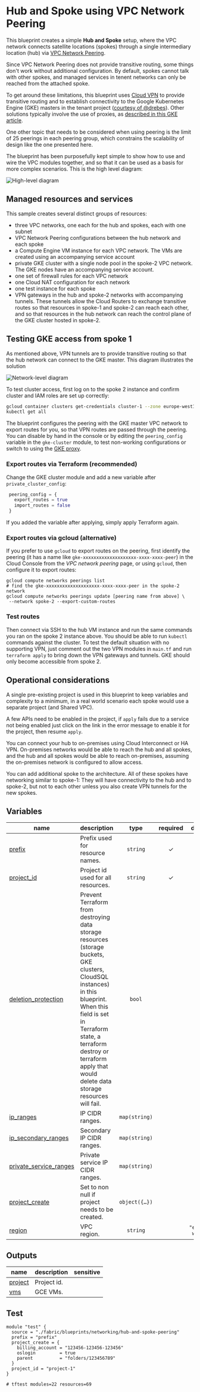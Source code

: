 # Hub and Spoke using VPC Network Peering

This blueprint creates a simple **Hub and Spoke** setup, where the VPC network connects satellite locations (spokes) through a single intermediary location (hub) via [VPC Network Peering](https://cloud.google.com/vpc/docs/vpc-peering).

Since VPC Network Peering does not provide transitive routing, some things
don't work without additional configuration. By default, spokes cannot
talk with other spokes, and managed services in tenent networks can only be
reached from the attached spoke.

To get around these limitations, this blueprint uses [Cloud
VPN](https://cloud.google.com/network-connectivity/docs/vpn/concepts/overview)
to provide transitive routing and to establish connectivity to the Google Kubernetes Engine (GKE)
masters in the tenant project ([courtesy of @drebes](https://github.com/drebes/tf-samples/blob/master/gke-master-from-hub/main.tf#L10)). Other solutions typically involve the use of proxies, as [described in this GKE article](https://cloud.google.com/solutions/creating-kubernetes-engine-private-clusters-with-net-proxies).

One other topic that needs to be considered when using peering is the limit of 25 peerings in each peering group, which constrains the scalability of design like the one presented here.

The blueprint has been purposefully kept simple to show how to use and wire the VPC modules together, and so that it can be used as a basis for more complex scenarios. This is the high level diagram:

![High-level diagram](diagram.png "High-level diagram")


## Managed resources and services

This sample creates several distinct groups of resources:

- three VPC networks, one each for the hub and spokes, each with one subnet
- VPC Network Peering configurations between the hub network and each spoke
- a Compute Engine VM instance for each VPC network. The VMs are created
 using an accompanying service account
- private GKE cluster with a single node pool in the spoke-2 VPC network. The GKE nodes have an accompanying service account.
- one set of firewall rules for each VPC network
- one Cloud NAT configuration for each network
- one test instance for each spoke
- VPN gateways in the hub and spoke-2 networks with accompanying tunnels. These tunnels allow the Cloud Routers to exchange transitive routes so that resources in spoke-1 and spoke-2 can reach each other, and so that resources in the hub network can reach the control plane of the GKE cluster hosted in spoke-2.

## Testing GKE access from spoke 1

As mentioned above, VPN tunnels are to provide transitive routing so that
the hub network can connect to the GKE master. This diagram illustrates the solution

![Network-level diagram](diagram-network.png "Network-level diagram")

To test cluster access, first log on to the spoke 2 instance and confirm cluster and IAM roles are set up correctly:

```bash
gcloud container clusters get-credentials cluster-1 --zone europe-west1-b
kubectl get all
```

The blueprint configures the peering with the GKE master VPC network to export routes for you, so that VPN routes are passed through the peering. You can disable by hand in the console or by editing the `peering_config` variable in the `gke-cluster` module, to test non-working configurations or switch to using the [GKE proxy](https://cloud.google.com/solutions/creating-kubernetes-engine-private-clusters-with-net-proxies).

### Export routes via Terraform (recommended)

Change the GKE cluster module and add a new variable after `private_cluster_config`:

```tfvars
 peering_config = {
   export_routes = true
   import_routes = false
 }
```

If you added the variable after applying, simply apply Terraform again.


### Export routes via gcloud (alternative)

If you prefer to use `gcloud` to export routes on the peering, first identify the peering (it has a name like `gke-xxxxxxxxxxxxxxxxxxxx-xxxx-xxxx-peer`) in the Cloud Console from the *VPC network peering* page, or using `gcloud`, then configure it to export routes:

```
gcloud compute networks peerings list
# find the gke-xxxxxxxxxxxxxxxxxxxx-xxxx-xxxx-peer in the spoke-2 network
gcloud compute networks peerings update [peering name from above] \
 --network spoke-2 --export-custom-routes
```

### Test routes

Then connect via SSH to the hub VM instance and run the same commands you ran on the spoke 2 instance above. You should be able to run `kubectl` commands against the cluster. To test the default situation with no supporting VPN, just comment out the two VPN modules in `main.tf` and run `terraform apply` to bring down the VPN gateways and tunnels. GKE should only become accessible from spoke 2.

## Operational considerations

A single pre-existing project is used in this blueprint to keep variables and complexity to a minimum, in a real world scenario each spoke would use a separate project (and Shared VPC).

A few APIs need to be enabled in the project, if `apply` fails due to a service not being enabled just click on the link in the error message to enable it for the project, then resume `apply`.

You can connect your hub to on-premises using Cloud Interconnect or HA VPN. On-premises networks would be able to reach the hub and all spokes, and the hub and all spokes would be able to reach on-premises, assuming the on-premises network is configured to allow access.

You can add additional spoke to the architecture. All of these spokes have networking similar to spoke-1: They will have connectivity to the hub and to spoke-2, but not to each other unless you also create VPN tunnels for the new spokes.
<!-- BEGIN TFDOC -->
## Variables

| name | description | type | required | default |
|---|---|:---:|:---:|:---:|
| [prefix](variables.tf#L41) | Prefix used for resource names. | <code>string</code> | ✓ |  |
| [project_id](variables.tf#L76) | Project id used for all resources. | <code>string</code> | ✓ |  |
| [deletion_protection](variables.tf#L15) | Prevent Terraform from destroying data storage resources (storage buckets, GKE clusters, CloudSQL instances) in this blueprint. When this field is set in Terraform state, a terraform destroy or terraform apply that would delete data storage resources will fail. | <code>bool</code> |  | <code>false</code> |
| [ip_ranges](variables.tf#L22) | IP CIDR ranges. | <code>map&#40;string&#41;</code> |  | <code title="&#123;&#10;  hub     &#61; &#34;10.0.0.0&#47;24&#34;&#10;  spoke-1 &#61; &#34;10.0.16.0&#47;24&#34;&#10;  spoke-2 &#61; &#34;10.0.32.0&#47;24&#34;&#10;&#125;">&#123;&#8230;&#125;</code> |
| [ip_secondary_ranges](variables.tf#L32) | Secondary IP CIDR ranges. | <code>map&#40;string&#41;</code> |  | <code title="&#123;&#10;  spoke-2-pods     &#61; &#34;10.128.0.0&#47;18&#34;&#10;  spoke-2-services &#61; &#34;172.16.0.0&#47;24&#34;&#10;&#125;">&#123;&#8230;&#125;</code> |
| [private_service_ranges](variables.tf#L50) | Private service IP CIDR ranges. | <code>map&#40;string&#41;</code> |  | <code title="&#123;&#10;  spoke-2-cluster-1 &#61; &#34;192.168.0.0&#47;28&#34;&#10;&#125;">&#123;&#8230;&#125;</code> |
| [project_create](variables.tf#L58) | Set to non null if project needs to be created. | <code title="object&#40;&#123;&#10;  billing_account &#61; string&#10;  oslogin         &#61; bool&#10;  parent          &#61; string&#10;&#125;&#41;">object&#40;&#123;&#8230;&#125;&#41;</code> |  | <code>null</code> |
| [region](variables.tf#L81) | VPC region. | <code>string</code> |  | <code>&#34;europe-west1&#34;</code> |

## Outputs

| name | description | sensitive |
|---|---|:---:|
| [project](outputs.tf#L15) | Project id. |  |
| [vms](outputs.tf#L20) | GCE VMs. |  |
<!-- END TFDOC -->
## Test

```hcl
module "test" {
  source = "./fabric/blueprints/networking/hub-and-spoke-peering"
  prefix = "prefix"
  project_create = {
    billing_account = "123456-123456-123456"
    oslogin         = true
    parent          = "folders/123456789"
  }
  project_id = "project-1"
}

# tftest modules=22 resources=69
```
